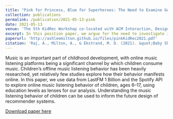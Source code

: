 ```yaml
---
title: "Pink for Princess, Blue for Superheroes: The Need to Examine Gender Sterotypes in Kid's Products in Search and Recommendations"
collection: publications
permalink: /publication/2021-05-13-pink
date: 2021-05-13
venue: 'The 5th KidRec Workshop co-located with ACM Interaction, Design, and Children Conference'
excerpt: In this position paper, we argue for the need to investigate if and how gender stereotypes manifest in search and recommender systems...
paperurl: 'http://ashleemilton.github.io/files/pinkKidRec2021.pdf'
citation: 'Raj, A., Milton, A., & Ekstrand, M. D. (2021). &quot;Baby Shark to Barracuda: Analyzing Children’s Music Listening Behavior &quot; <i>Proceedings of the 15th ACM Conference on Recommender Systems</i>.'
---
```

Music is an important part of childhood development, with online music listening platforms being a significant channel by which children consume music. Children’s offline music listening behavior has been heavily researched, yet relatively few studies explore how their behavior manifests online. In this paper, we use data from LastFM 1 Billion and the Spotify API to explore online music listening behavior of children, ages 6–17, using education levels as lenses for our analysis. Understanding the music listening behavior of children can be used to inform the future design of recommender systems.

[Download paper here](http://ashleemilton.github.io/files/babysharkRecSys2021.pdf)
